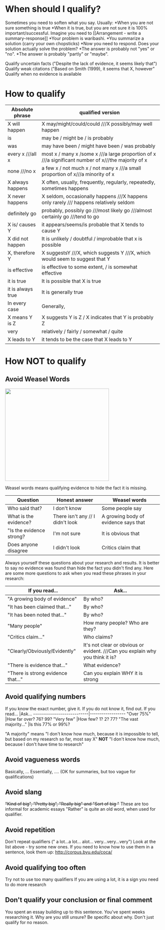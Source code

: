 # When should I qualify?
Sometimes you need to soften what you say. Usually:
*When you are not sure something is true
*When it is true, but you are not sure it is 100% important/successful.
Imagine you need to [[Arrangement - write a summary-response]]
*Your problem is waribashi. 
*You summarize a solution (carry your own chopsticks)
*Now you need to respond. Does your solution actually solve the problem?
*The answer is probably not "yes" or "no". 
*The answer is probably "partly" or "maybe". 

Qualify uncertain facts ("Despite the lack of evidence, it seems likely that")
Qualify weak citations ("Based on Smith (1999), it seems that X, however"
Qualify when no evidence is available

# How to qualify
Absolute phrase 	|qualified version
--------------------|-----------------
X will happen 		|X may/might/could/could ///X possibly/may well happen
is 					|may be / might be / is probably 
was 				|may have been / might have been / was probably
every x	///all x   	|most x / many x /some x ///a large proportion of x ///a significant number of x///the majority of x
none ///no x 		|a few x / not much x / not many x ///a small proportion of x///a minority of x
X always happens 	|X often, usually, frequently, regularly, repeatedly, sometimes happens
X never happens 	|X seldom, occasionally happens ///X happens only rarely /// happens relatively seldom
definitely go 		|probably, possibly go  ///most likely go ///almost certainly go ///tend to go
X is/ causes Y 		|it appears/seems/is probable that X tends to cause Y
X did not happen 	|It is unlikely / doubtful / improbable that x is possible
X, therefore Y 		|X suggestsY ///X, which suggests Y ///X, which would seem to suggest that Y
is effective 		|is effective to some extent,  / is somewhat effective
it is true 			|It is possible that X is true
it is always true 	|It is generally true
In every case 		|Generally, 
X means Y is Z 		|X suggests Y is Z / X indicates that Y is probably Z
very 				|relatively / fairly / somewhat / quite
X leads to Y 		|it tends to be the case that X leads to Y


  
# How NOT to qualify
## Avoid Weasel Words
<a data-flickr-embed="true"  href="https://www.flickr.com/photos/goldberg/3620003342/in/photolist-6vTsSJ-7PUKap-cm6KVy-buCWwi-7qdN7T-cm6L7o-cm6KHS-dmiSdH-cPMNUG-57zTYN-ercyLP-5xbJcP-7KnHig-em2zeN-7KnGZT-cm6JJY-817iZ7-bo6M33-9KAoPJ-8KTekN-2Msvsy-5hFaBu-5Nb2Yw-DeutSh-4TWKhH-2M3uuj-xvrUx-8fCZxe-8fGmYQ-9KxyMn-cm6JVS-cm6K8o-ew2vtA-8jub8W-8KTmwq-9qJvby-9ZbsH8-9KAqhQ-6UekLv-4ENpKZ-xvrUB-7J4cfZ-8WRXsN-8KQeVz-dHCz1t-2432oM-6Dqfz1-kCKXa-8KQgtM-dYjAhd" title="Testing flickr/twitter integration. Here, have a weasel!"><img src="https://farm4.staticflickr.com/3609/3620003342_df9ff1c1d6.jpg" width="338" height="301"></a>

Weasel words means qualifying evidence to hide the fact it is missing.  

Question				| Honest answer 					|Weasel words
------------------------|-----------------------------------|---------------
Who said that?			|I don't know 						|Some people say
What is the evidence?	|There isn't any // I didn't look 	|A growing body of evidence says that
"Is the evidence strong? |I'm not sure 						|It is obvious that
Does anyone disagree 	|I didn't look 						|Critics claim that

Always yourself these questions about your research and results. It is better to say no evidence was found than hide the fact you didn't find any. Here are some more questions to ask when you read these phrases in your research:

If you read... 						|Ask...
------------------------------------|------------------
"A growing body of evidence" 		|By who?
"It has been claimed that..." 		|By who?
"It has been noted that..." 		|By who?
"Many people" 						|How many people? Who are they?
"Critics claim..."  				|Who claims?
"Clearly/Obviously/Evidently" 		|It's not clear or obvious or evident. ///Can you explain why you think it is?
"There is evidence that..."  		|What evidence?
"There is strong evidence that..." 	|Can you explain WHY it is strong

## Avoid qualifying numbers
If you know the exact number, give it. 
If you do not know it, find out.
If you read... 				|Ask...
----------------------------|------------------
"Over 75%"					|How far over? 76? 99?
"Very few"					|How few? 1? 2? 77?
"The vast majority..." 		|Is this 77% or 99%?

"A majority" means "I don't know how much, because it is impossible to tell, but based on my research so far, most say X" __NOT__ "I don't know how much, because I don't have time to research" 

## Avoid vagueness words
Basically, ... Essentially, .... 
(OK for summaries, but too vague for qualifications)

## Avoid slang
~~"Kind of big", "Pretty big", "Really big" and "Sort of big "~~
These are too informal for academic essays 
"Rather" is quite an old word, when used for qualifier.  

## Avoid repetition
Don't repeat qualifiers (" a lot...a lot... alot... very...very...very")
Look at the list above - try some new ones. 
If you need to know how to use them in a sentence, look them up: http://corpus.byu.edu/coca/

## Avoid qualifying too often
Try not to use too many qualifiers
If you are using a lot, it is a sign you need to do more research

## Don't qualify your conclusion or final comment
You spent an essay building up to this sentence. You've spent weeks researching it. Why are you still unsure? Be specific about why. Don't just qualify for no reason. 

